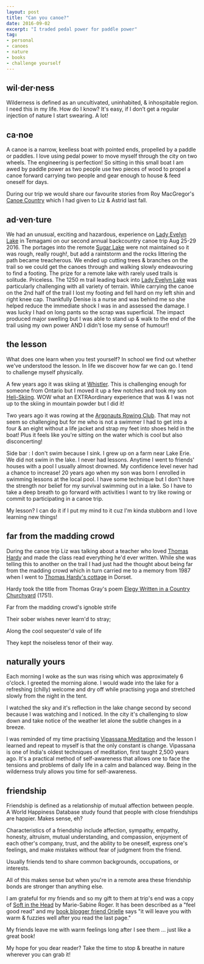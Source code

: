 ```yaml
---
layout: post
title: "Can you canoe?"
date: 2016-09-02
excerpt: "I traded pedal power for paddle power"
tag:
- personal
- canoes
- nature
- books
- challenge yourself
---
```


## wil·der·ness

Wilderness is defined as an uncultivated, uninhabited, & inhospitable region.
I need this in my life. How do I know? It's easy, if I don’t get a regular injection of nature I start swearing. A lot!

## ca·noe

A canoe is a narrow, keelless boat with pointed ends, propelled by a paddle or paddles.
I love using pedal power to move myself through the city on two wheels. The engineering is perfection! So sitting in this small boat I am awed by paddle power as two people use two pieces of wood to propel a canoe forward carrying two people and gear enough to house & feed oneself for days.

During our trip we would share our favourite stories from Roy MacGregor's [Canoe Country](http://penguinrandomhouse.ca/books/217532/canoe-country#9780307361424) which I had given to Liz & Astrid last fall.

## ad·ven·ture

We had an unusual, exciting and hazardous, experience on [Lady Evelyn Lake](https://www.ontarioparks.com/park/ladyevelynsmoothwater) in Temagami on our second annual backcountry canoe trip Aug 25-29 2016.
The portages into the remote [Sugar Lake](http://mapcarta.com/24663560) were not maintained so it was rough, really rough!, but add a raintstorm and the rocks littering the path became treacherous.  We ended up cutting trees & branches on the trail so we could get the canoes through and walking slowly endeavouring to find a footing. The prize for a remote lake with rarely used trails is solitude. Priceless.
The 1250 m trail leading back into [Lady Evelyn Lake](https://www.ontarioparks.com/park/ladyevelynsmoothwater) was particularly challenging with all variety of terrain. While carrying the canoe on the 2nd half of the trail I lost my footing and fell hard on my left shin and right knee cap. Thankfully Denise is a nurse and was behind me so she helped reduce the immediate shock I was in and assessed the damage. I was lucky I had on long pants so the scrap was superficial. The impact produced major swelling but I was able to stand up & walk to the end of the trail using my own power AND I didn't lose my sense of humour!!

## the lesson

What does one learn when you test yourself? In school we find out whether we've understood the lesson. In life we discover how far we can go. I tend to challenge myself physically.

A few years ago it was skiing at [Whistler](https://www.whistlerblackcomb.com/). This is challenging enough for someone from Ontario but I moved it up a few notches and took my son [Heli-Skiing](http://www.whistlerheliskiing.com/). WOW what an EXTRAordinary experience that was & I was not up to the skiing in mountain powder but I did it!

Two years ago it was rowing at the [Argonauts Rowing Club](http://www.argonautrowingclub.com/). That may not seem so challenging but for me who is not a swimmer I had to get into a four & an eight without a life jacket and strap my feet into shoes held in the boat! Plus it feels like you're sitting on the water which is cool but also disconcerting!  

Side bar : I don't swim because I sink. I grew up on a farm near Lake Erie. We did not swim in the lake. I never had lessons. Anytime I went to friends' houses with a pool I usually almost drowned.  My confidence level never had a chance to increase!  20 years ago when my son was born I enrolled in swimming lessons at the local pool. I have some technique but I don't have the strength nor belief for my survival swimming out in a lake. So I have to take a deep breath to go forward with activities I want to try like rowing or commit to participating in a canoe trip.

My lesson?  I can do it if I put my mind to it cuz I'm kinda stubborn and I love learning new things!

## far from the madding crowd

During the canoe trip Liz was talking about a teacher who loved [Thomas Hardy](https://interestingliterature.com/2015/02/23/the-best-thomas-hardy-novels/) and made the class read everything he'd ever written.  While she was telling this to another on the trail I had just had the thought about being far from the madding crowd which in turn carried me to a memory from 1987 when I went to [Thomas Hardy's cottage](https://www.nationaltrust.org.uk/hardys-cottage) in Dorset.

Hardy took the title from Thomas Gray's poem [Elegy Written in a Country Churchyard](https://en.wikipedia.org/wiki/Elegy_Written_in_a_Country_Churchyard) (1751).

Far from the madding crowd's ignoble strife

Their sober wishes never learn'd to stray;

Along the cool sequester'd vale of life

They kept the noiseless tenor of their way.

## naturally yours

Each morning I woke as the sun was rising which was approximately 6 o'clock. I greeted the morning alone. I would wade into the lake for a refreshing (chilly) welcome and dry off while practising yoga and stretched slowly from the night in the tent.

I watched the sky and it's reflection in the lake change second by second because I was watching and I noticed. In the city it's challenging to slow down and take notice of the weather let alone the subtle changes in a breeze.

I was reminded of my time practising [Vipassana Meditation](http://www.torana.dhamma.org/) and the lesson I learned and repeat to myself is that the only constant is change. Vipassana is one of India's oldest techniques of meditation, first taught 2,500 years ago. It's a practical method of self-awareness that allows one to face the tensions and problems of daily life in a calm and balanced way. Being in the wilderness truly allows you time for self-awareness.

## friendship

Friendship is defined as a relationship of mutual affection between people. A World Happiness Database study found that people with close friendships are happier. Makes sense, eh?

Characteristics of a friendship include affection, sympathy, empathy, honesty, altruism, mutual understanding, and compassion, enjoyment of each other's company, trust, and the ability to be oneself, express one's feelings, and make mistakes without fear of judgment from the friend.

Usually friends tend to share common backgrounds, occupations, or interests.

All of this makes sense but when you're in a remote area these friendship bonds are stronger than anything else.  

I am grateful for my friends and so my gift to them at trip's end was a copy of [Soft in the Head](http://penguinrandomhouse.ca/programs/tms-book-club/blog/counting-pigeons) by Marie-Sabine Roger. It has been described as a "feel good read" and my [book blogger friend Orielle](http://www.letstakeashelfie.ca/) says "it will leave you with warm & fuzzies well after you read the last page."

My friends leave me with warm feelings long after I see them ... just like a great book!

My hope for you dear reader? Take the time to stop & breathe in nature wherever you can grab it!

